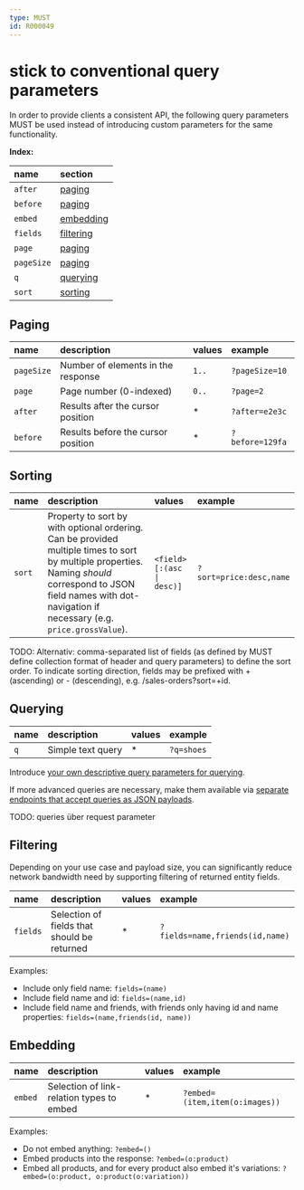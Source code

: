 ```yaml
---
type: MUST
id: R000049
---
```


# stick to conventional query parameters

In order to provide clients a consistent API, the following query parameters MUST be used instead of introducing custom
parameters for the same functionality.

**Index:**

| name       | section                 |
| :--------- | :---------------------- |
| `after`    | [paging](#paging)       |
| `before`   | [paging](#paging)       |
| `embed`    | [embedding](#embedding) |
| `fields`   | [filtering](#filtering) |
| `page`     | [paging](#paging)       |
| `pageSize` | [paging](#paging)       |
| `q`        | [querying](#querying)   |
| `sort`     | [sorting](#sorting)     |

## Paging

| name       | description                        | values | example         |
| :--------- | :--------------------------------- | :----- | :-------------- |
| `pageSize` | Number of elements in the response | `1..`  | `?pageSize=10`  |
| `page`     | Page number (0-indexed)            | `0..`  | `?page=2`       |
| `after`    | Results after the cursor position  | \*     | `?after=e2e3c`  |
| `before`   | Results before the cursor position | \*     | `?before=129fa` |

## Sorting

| name   | description                                                                                                                                                                                                           | values                    | example                 |
| :----- | :-------------------------------------------------------------------------------------------------------------------------------------------------------------------------------------------------------------------- | :------------------------ | :---------------------- |
| `sort` | Property to sort by with optional ordering. Can be provided multiple times to sort by multiple properties. Naming _should_ correspond to JSON field names with dot-navigation if necessary (e.g. `price.grossValue`). | `<field>[:(asc \| desc)]` | `?sort=price:desc,name` |

TODO: Alternativ: comma-separated list of fields (as defined by MUST define collection format of header and query parameters) to define the sort order. To indicate sorting direction, fields may be prefixed with + (ascending) or - (descending), e.g. /sales-orders?sort=+id.

## Querying

| name | description       | values | example    |
| :--- | :---------------- | :----- | :--------- |
| `q`  | Simple text query | \*     | `?q=shoes` |

Introduce [your own descriptive query parameters for querying](./4100_must-use-query-parameters-for-basic-search-or-filtering.md).

If more advanced queries are necessary, make them available via [separate endpoints that accept queries as JSON payloads](./4110_use-json-for-advanced-querying-and-filtering.md).

TODO: queries über request parameter

## Filtering

Depending on your use case and payload size, you can significantly reduce network bandwidth need by supporting
filtering of returned entity fields.

| name     | description                                 | values | example                         |
| :------- | :------------------------------------------ | :----- | :------------------------------ |
| `fields` | Selection of fields that should be returned | \*     | `?fields=name,friends(id,name)` |

Examples:

- Include only field name: `fields=(name)`
- Include field name and id: `fields=(name,id)`
- Include field name and friends, with friends only having id and name properties: `fields=(name,friends(id, name))`

## Embedding

| name    | description                               | values | example                        |
| :------ | :---------------------------------------- | :----- | :----------------------------- |
| `embed` | Selection of link-relation types to embed | \*     | `?embed=(item,item(o:images))` |

Examples:

- Do not embed anything: `?embed=()`
- Embed products into the response: `?embed=(o:product)`
- Embed all products, and for every product also embed it's variations: `?embed=(o:product, o:product(o:variation))`
